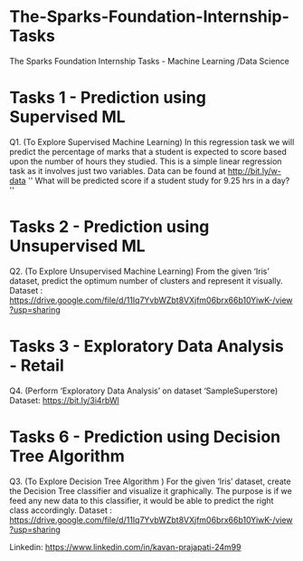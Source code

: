 # The-Sparks-Foundation-Internship-Tasks

The Sparks Foundation Internship Tasks - Machine Learning /Data Science

# Tasks 1 - Prediction using Supervised ML


Q1. (To Explore Supervised Machine Learning) In this regression task we will predict the percentage of marks that a student is expected to score based upon the number of hours they studied. This is a simple linear regression task as it involves just two variables. Data can be found at http://bit.ly/w-data '' What will be predicted score if a student study for 9.25 hrs in a day? ''

# Tasks 2 - Prediction using Unsupervised ML

Q2. (To Explore Unsupervised Machine Learning) From the given ‘Iris’ dataset, predict the optimum number of clusters and represent it visually. Dataset : https://drive.google.com/file/d/11Iq7YvbWZbt8VXjfm06brx66b10YiwK-/view?usp=sharing


# Tasks 3 - Exploratory Data Analysis - Retail

Q4. (Perform ‘Exploratory Data Analysis’ on dataset ‘SampleSuperstore) 
Dataset: https://bit.ly/3i4rbWl

# Tasks 6 - Prediction using Decision Tree Algorithm

Q3. (To Explore Decision Tree Algorithm ) For the given ‘Iris’ dataset, create the Decision Tree classifier and visualize it graphically. The purpose is if we feed any new data to this classifier, it would be able to predict the right class accordingly. Dataset : https://drive.google.com/file/d/11Iq7YvbWZbt8VXjfm06brx66b10YiwK-/view?usp=sharing

Linkedin: https://www.linkedin.com/in/kavan-prajapati-24m99
